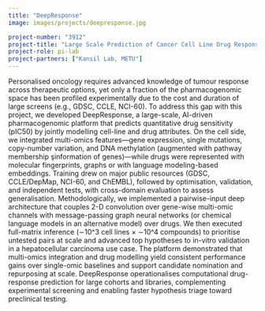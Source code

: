 ```yaml
---
title: "DeepResponse"
image: images/projects/deepresponse.jpg

project-number: "3912"
project-title: "Large Scale Prediction of Cancer Cell Line Drug Response with Deep Learning Based Pharmacogenomic Modelling"
project-role: pi-lab
project-partners: ["Kansil Lab, METU"]
---
```

Personalised oncology requires advanced knowledge of tumour response across therapeutic options, yet only a fraction of the pharmacogenomic space has been profiled experimentally due to the cost and duration of large screens (e.g., GDSC, CCLE, NCI-60). To address this gap with this project, we developed DeepResponse, a large-scale, AI-driven pharmacogenomic platform that predicts quantitative drug sensitivity (pIC50) by jointly modelling cell-line and drug attributes. On the cell side, we integrated multi-omics features—gene expression, single mutations, copy-number variation, and DNA methylation (augmented with pathway membership şinformation of genes)—while drugs were represented with molecular fingerprints, graphs or with language modeling-based embeddings. Training drew on major public resources (GDSC, CCLE/DepMap, NCI-60, and ChEMBL), followed by optimisation, validation, and independent tests, with cross-domain evaluation to assess generalisation. Methodologically, we implemented a pairwise-input deep architecture that couples 2-D convolution over gene-wise multi-omic channels with message-passing graph neural networks (or chemical language models in an alternative model) over drugs. We then executed full-matrix inference (∼10^3 cell lines × ∼10^4 compounds) to prioritise untested pairs at scale and advanced top hypotheses to in-vitro validation in a hepatocellular carcinoma use case. The platform demonstrated that multi-omics integration and drug modelling yield consistent performance gains over single-omic baselines and support candidate nomination and repurposing at scale. DeepResponse operationalises computational drug-response prediction for large cohorts and libraries, complementing experimental screening and enabling faster hypothesis triage toward preclinical testing.

